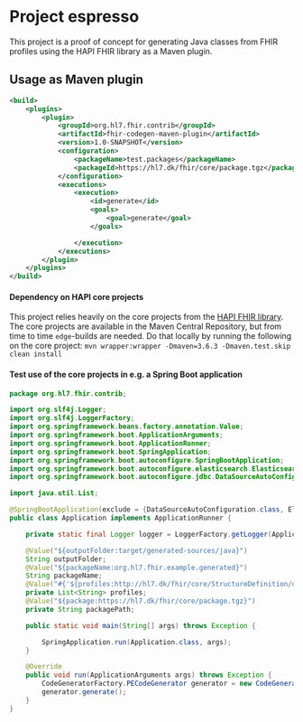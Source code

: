 # Project espresso

This project is a proof of concept for generating Java classes from FHIR profiles using the HAPI FHIR library as a Maven plugin.

## Usage as Maven plugin

```xml
<build>
    <plugins>
        <plugin>
            <groupId>org.hl7.fhir.contrib</groupId>
            <artifactId>fhir-codegen-maven-plugin</artifactId>
            <version>1.0-SNAPSHOT</version>
            <configuration>
                <packageName>test.packages</packageName>
                <packageId>https://hl7.dk/fhir/core/package.tgz</packageId>
            </configuration>
            <executions>
                <execution>
                    <id>generate</id>
                    <goals>
                        <goal>generate</goal>
                    </goals>

                </execution>
            </executions>
        </plugin>
    </plugins>
</build>
```

#### Dependency on HAPI core projects

This project relies heavily on the core projects from the [HAPI FHIR library](https://github.com/hapifhir/org.hl7.fhir.core). The core projects are available in the
Maven Central Repository, but from time to time `edge`-builds are needed. Do that locally by running the following on
the core project:
`mvn wrapper:wrapper -Dmaven=3.6.3 -Dmaven.test.skip clean install`

#### Test use of the core projects in e.g. a Spring Boot application

```java
package org.hl7.fhir.contrib;

import org.slf4j.Logger;
import org.slf4j.LoggerFactory;
import org.springframework.beans.factory.annotation.Value;
import org.springframework.boot.ApplicationArguments;
import org.springframework.boot.ApplicationRunner;
import org.springframework.boot.SpringApplication;
import org.springframework.boot.autoconfigure.SpringBootApplication;
import org.springframework.boot.autoconfigure.elasticsearch.ElasticsearchRestClientAutoConfiguration;
import org.springframework.boot.autoconfigure.jdbc.DataSourceAutoConfiguration;

import java.util.List;

@SpringBootApplication(exclude = {DataSourceAutoConfiguration.class, ElasticsearchRestClientAutoConfiguration.class})
public class Application implements ApplicationRunner {

    private static final Logger logger = LoggerFactory.getLogger(Application.class);

    @Value("${outputFolder:target/generated-sources/java}")
    String outputFolder;
    @Value("${packageName:org.hl7.fhir.example.generated}")
    String packageName;
    @Value("#{'${profiles:http://hl7.dk/fhir/core/StructureDefinition/dk-core-cpr-identifier,http://hl7.dk/fhir/core/StructureDefinition/dk-core-gln-identifier}'.split(',')}")
    private List<String> profiles;
    @Value("${package:https://hl7.dk/fhir/core/package.tgz}")
    private String packagePath;

    public static void main(String[] args) throws Exception {

        SpringApplication.run(Application.class, args);
    }

    @Override
    public void run(ApplicationArguments args) throws Exception {
        CodeGeneratorFactory.PECodeGenerator generator = new CodeGeneratorFactory(packagePath, outputFolder, packageName, profiles).produceCodeGenerator();
        generator.generate();
    }
}
```

